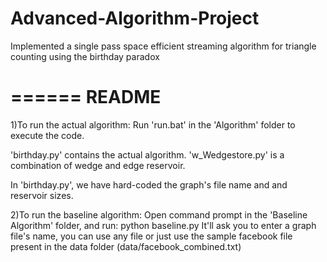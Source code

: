 # Advanced-Algorithm-Project
Implemented a single pass space efficient streaming algorithm for triangle counting using the birthday paradox


======
README
======
1)To run the actual algorithm:
Run 'run.bat' in the 'Algorithm' folder to execute the code.

'birthday.py' contains the actual algorithm.
'w_Wedgestore.py' is a combination of wedge and edge reservoir.

In 'birthday.py', we have hard-coded the graph's file name and and reservoir sizes.

2)To run the baseline algorithm:
Open command prompt in the 'Baseline Algorithm' folder, and run:
python baseline.py
It'll ask you to enter a graph file's name, you can use any file or just use the sample facebook file present in the data folder 
(data/facebook_combined.txt)

